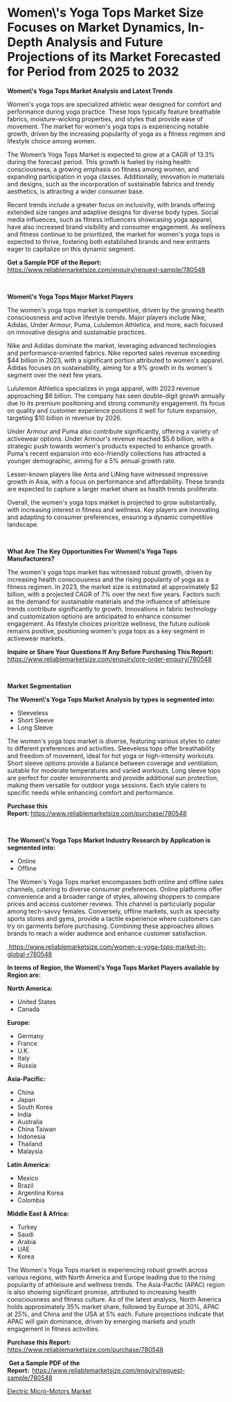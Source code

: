 <p><h1>Women\'s Yoga Tops Market Size Focuses on Market Dynamics, In-Depth Analysis and Future Projections of its Market Forecasted for Period from 2025 to 2032</h1></p><p><strong>Women\'s Yoga Tops Market Analysis and Latest Trends</strong></p>
<p><p>Women's yoga tops are specialized athletic wear designed for comfort and performance during yoga practice. These tops typically feature breathable fabrics, moisture-wicking properties, and styles that provide ease of movement. The market for women's yoga tops is experiencing notable growth, driven by the increasing popularity of yoga as a fitness regimen and lifestyle choice among women. </p><p>The Women’s Yoga Tops Market is expected to grow at a CAGR of 13.3% during the forecast period. This growth is fueled by rising health consciousness, a growing emphasis on fitness among women, and expanding participation in yoga classes. Additionally, innovation in materials and designs, such as the incorporation of sustainable fabrics and trendy aesthetics, is attracting a wider consumer base. </p><p>Recent trends include a greater focus on inclusivity, with brands offering extended size ranges and adaptive designs for diverse body types. Social media influences, such as fitness influencers showcasing yoga apparel, have also increased brand visibility and consumer engagement. As wellness and fitness continue to be prioritized, the market for women's yoga tops is expected to thrive, fostering both established brands and new entrants eager to capitalize on this dynamic segment.</p></p>
<p><strong>Get a Sample PDF of the Report:&nbsp;</strong> <a href="https://www.reliablemarketsize.com/enquiry/request-sample/780548?utm_campaign=3564&utm_medium=2&utm_source=Github&utm_content=ia&utm_term=26032025&utm_id=womens-yoga-tops">https://www.reliablemarketsize.com/enquiry/request-sample/780548</a></p>
<p>&nbsp;</p>
<p><strong>Women\'s Yoga Tops Major Market Players</strong></p>
<p><p>The women's yoga tops market is competitive, driven by the growing health consciousness and active lifestyle trends. Major players include Nike, Adidas, Under Armour, Puma, Lululemon Athletica, and more, each focused on innovative designs and sustainable practices.</p><p>Nike and Adidas dominate the market, leveraging advanced technologies and performance-oriented fabrics. Nike reported sales revenue exceeding $44 billion in 2023, with a significant portion attributed to women's apparel. Adidas focuses on sustainability, aiming for a 9% growth in its women's segment over the next few years.</p><p>Lululemon Athletica specializes in yoga apparel, with 2023 revenue approaching $6 billion. The company has seen double-digit growth annually due to its premium positioning and strong community engagement. Its focus on quality and customer experience positions it well for future expansion, targeting $10 billion in revenue by 2026.</p><p>Under Armour and Puma also contribute significantly, offering a variety of activewear options. Under Armour's revenue reached $5.6 billion, with a strategic push towards women's products expected to enhance growth. Puma's recent expansion into eco-friendly collections has attracted a younger demographic, aiming for a 5% annual growth rate.</p><p>Lesser-known players like Anta and LiNing have witnessed impressive growth in Asia, with a focus on performance and affordability. These brands are expected to capture a larger market share as health trends proliferate.</p><p>Overall, the women's yoga tops market is projected to grow substantially, with increasing interest in fitness and wellness. Key players are innovating and adapting to consumer preferences, ensuring a dynamic competitive landscape.</p></p>
<p>&nbsp;</p>
<p><strong>What Are The Key Opportunities For Women\'s Yoga Tops Manufacturers?</strong></p>
<p><p>The women's yoga tops market has witnessed robust growth, driven by increasing health consciousness and the rising popularity of yoga as a fitness regimen. In 2023, the market size is estimated at approximately $2 billion, with a projected CAGR of 7% over the next five years. Factors such as the demand for sustainable materials and the influence of athleisure trends contribute significantly to growth. Innovations in fabric technology and customization options are anticipated to enhance consumer engagement. As lifestyle choices prioritize wellness, the future outlook remains positive, positioning women's yoga tops as a key segment in activewear markets.</p></p>
<p><strong>Inquire or Share Your Questions If Any Before Purchasing This Report:</strong> <a href="https://www.reliablemarketsize.com/enquiry/pre-order-enquiry/780548?utm_campaign=3564&utm_medium=2&utm_source=Github&utm_content=ia&utm_term=26032025&utm_id=womens-yoga-tops">https://www.reliablemarketsize.com/enquiry/pre-order-enquiry/780548</a></p>
<p>&nbsp;</p>
<p><strong>Market Segmentation</strong></p>
<p><strong>The Women\'s Yoga Tops Market Analysis by types is segmented into:</strong></p>
<p><ul><li>Sleeveless</li><li>Short Sleeve</li><li>Long Sleeve</li></ul></p>
<p><p>The women's yoga tops market is diverse, featuring various styles to cater to different preferences and activities. Sleeveless tops offer breathability and freedom of movement, ideal for hot yoga or high-intensity workouts. Short sleeve options provide a balance between coverage and ventilation, suitable for moderate temperatures and varied workouts. Long sleeve tops are perfect for cooler environments and provide additional sun protection, making them versatile for outdoor yoga sessions. Each style caters to specific needs while enhancing comfort and performance.</p></p>
<p><strong>Purchase this Report:&nbsp;</strong><a href="https://www.reliablemarketsize.com/purchase/780548?utm_campaign=3564&utm_medium=2&utm_source=Github&utm_content=ia&utm_term=26032025&utm_id=womens-yoga-tops">https://www.reliablemarketsize.com/purchase/780548</a></p>
<p>&nbsp;</p>
<p><strong>The Women\'s Yoga Tops Market Industry Research by Application is segmented into:</strong></p>
<p><ul><li>Online</li><li>Offline</li></ul></p>
<p><p>The Women's Yoga Tops market encompasses both online and offline sales channels, catering to diverse consumer preferences. Online platforms offer convenience and a broader range of styles, allowing shoppers to compare prices and access customer reviews. This channel is particularly popular among tech-savvy females. Conversely, offline markets, such as specialty sports stores and gyms, provide a tactile experience where customers can try on garments before purchasing. Combining these approaches allows brands to reach a wider audience and enhance customer satisfaction.</p></p>
<p><a href="https://www.reliablemarketsize.com/women-s-yoga-tops-market-in-global-r780548?utm_campaign=3564&utm_medium=2&utm_source=Github&utm_content=ia&utm_term=26032025&utm_id=womens-yoga-tops">&nbsp;https://www.reliablemarketsize.com/women-s-yoga-tops-market-in-global-r780548</a></p>
<p><strong>In terms of Region, the Women\'s Yoga Tops Market Players available by Region are:</strong></p>
<p>
    <p> <strong> North America: </strong>
        <ul>
            <li>United States</li>
            <li>Canada</li>
        </ul>
        </p> 
    <p> <strong> Europe: </strong>
        <ul>
            <li>Germany</li>
            <li>France</li>
            <li>U.K.</li>
            <li>Italy</li>
            <li>Russia</li>
        </ul>
        </p> 
    <p> <strong> Asia-Pacific: </strong>
        <ul>
            <li>China</li>
            <li>Japan</li>
            <li>South Korea</li>
            <li>India</li>
            <li>Australia</li>
            <li>China Taiwan</li>
            <li>Indonesia</li>
            <li>Thailand</li>
            <li>Malaysia</li>
        </ul>
        </p> 
    <p> <strong> Latin America: </strong>
        <ul>
            <li>Mexico</li>
            <li>Brazil</li>
            <li>Argentina Korea</li>
            <li>Colombia</li>
        </ul>
        </p> 
    <p> <strong> Middle East & Africa: </strong>
        <ul>
            <li>Turkey</li>
            <li>Saudi</li>
            <li>Arabia</li>
            <li>UAE</li>
            <li>Korea</li>
        </ul>
    </p>
    </p>
<p><p>The Women's Yoga Tops market is experiencing robust growth across various regions, with North America and Europe leading due to the rising popularity of athleisure and wellness trends. The Asia-Pacific (APAC) region is also showing significant promise, attributed to increasing health consciousness and fitness culture. As of the latest analysis, North America holds approximately 35% market share, followed by Europe at 30%, APAC at 25%, and China and the USA at 5% each. Future projections indicate that APAC will gain dominance, driven by emerging markets and youth engagement in fitness activities.</p></p>
<p><strong>Purchase this Report: </strong><a href="https://www.reliablemarketsize.com/purchase/780548?utm_campaign=3564&utm_medium=2&utm_source=Github&utm_content=ia&utm_term=26032025&utm_id=womens-yoga-tops">https://www.reliablemarketsize.com/purchase/780548</a></p>
<p>&nbsp;<strong>Get a Sample PDF of the Report:&nbsp;&nbsp;</strong><a href="https://www.reliablemarketsize.com/enquiry/request-sample/780548?utm_campaign=3564&utm_medium=2&utm_source=Github&utm_content=ia&utm_term=26032025&utm_id=womens-yoga-tops">https://www.reliablemarketsize.com/enquiry/request-sample/780548</a></p>
<p><strong></strong></p>
<p><p><a href="https://github.com/kmettjanksj7/Market-Research-Report-List-1/blob/main/electric-micro-motors-market.md?utm_campaign=3564&utm_medium=2&utm_source=Github&utm_content=ia&utm_term=26032025&utm_id=womens-yoga-tops">Electric Micro-Motors Market</a></p></p>